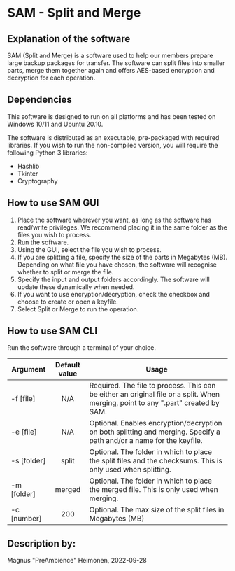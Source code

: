 <!--- State the text needed in the fields marked with [explanatory on what] if not needed remove the text. 
Feel free to use more mark down for formatting the text-->
# SAM - Split and Merge

## Explanation of the software
SAM (Split and Merge) is a software used to help our members prepare large backup packages for transfer.
The software can split files into smaller parts, merge them together again and offers AES-based encryption and decryption for each operation.

## Dependencies
This software is designed to run on all platforms and has been tested on Windows 10/11 and Ubuntu 20.10.

The software is distributed as an executable, pre-packaged with required libraries.
If you wish to run the non-compiled version, you will require the following Python 3 libraries:

- Hashlib
- Tkinter
- Cryptography

## How to use SAM GUI
1.  Place the software wherever you want, as long as the software has read/write privileges. We recommend placing it in the same folder as the files you wish to process.
2.	Run the software.
3.	Using the GUI, select the file you wish to process.
4.	If you are splitting a file, specify the size of the parts in Megabytes (MB). Depending on what file you have chosen, the software will recognise whether to split or merge the file.
6.	Specify the input and output folders accordingly. The software will update these dynamically when needed.
7.	If you want to use encryption/decryption, check the checkbox and choose to create or open a keyfile.
8.	Select Split or Merge to run the operation.

## How to use SAM CLI
Run the software through a terminal of your choice.

| Argument | Default value | Usage |  
|---------------|:-----------:|-----------|  
| -f [file] | N/A | Required. The file to process. This can be either an original file or a split. When merging, point to any ".part" created by SAM. |  
| -e [file] | N/A | Optional. Enables encryption/decryption on both splitting and merging. Specify a path and/or a name for the keyfile.  |
| -s [folder] | split | Optional. The folder in which to place the split files and the checksums. This is only used when splitting. |
| -m [folder] | merged | Optional. The folder in which to place the merged file. This is only used when merging. |
| -c [number] | 200 | Optional. The max size of the split files in Megabytes (MB) |

## Description by:
Magnus "PreAmbience" Heimonen, 2022-09-28

